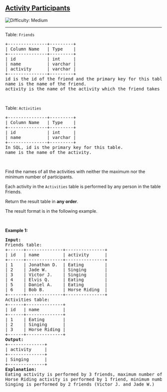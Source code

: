 <h2><a href="https://leetcode.com/problems/activity-participants">Activity Participants</a></h2> <img src='https://img.shields.io/badge/Difficulty-Medium-orange' alt='Difficulty: Medium' /><hr><p>Table: <code>Friends</code></p>

<pre>
+---------------+---------+
| Column Name   | Type    |
+---------------+---------+
| id            | int     |
| name          | varchar |
| activity      | varchar |
+---------------+---------+
id is the id of the friend and the primary key for this table in SQL.
name is the name of the friend.
activity is the name of the activity which the friend takes part in.
</pre>

<p>&nbsp;</p>

<p>Table: <code>Activities</code></p>

<pre>
+---------------+---------+
| Column Name   | Type    |
+---------------+---------+
| id            | int     |
| name          | varchar |
+---------------+---------+
In SQL, id is the primary key for this table.
name is the name of the activity.
</pre>

<p>&nbsp;</p>

<p>Find the names of all the activities with neither the maximum nor the minimum number of participants.</p>

<p>Each activity in the <code>Activities</code> table is performed by any person in the table Friends.</p>

<p>Return the result table in <strong>any order</strong>.</p>

<p>The&nbsp;result format is in the following example.</p>

<p>&nbsp;</p>
<p><strong class="example">Example 1:</strong></p>

<pre>
<strong>Input:</strong> 
Friends table:
+------+--------------+---------------+
| id   | name         | activity      |
+------+--------------+---------------+
| 1    | Jonathan D.  | Eating        |
| 2    | Jade W.      | Singing       |
| 3    | Victor J.    | Singing       |
| 4    | Elvis Q.     | Eating        |
| 5    | Daniel A.    | Eating        |
| 6    | Bob B.       | Horse Riding  |
+------+--------------+---------------+
Activities table:
+------+--------------+
| id   | name         |
+------+--------------+
| 1    | Eating       |
| 2    | Singing      |
| 3    | Horse Riding |
+------+--------------+
<strong>Output:</strong> 
+--------------+
| activity     |
+--------------+
| Singing      |
+--------------+
<strong>Explanation:</strong> 
Eating activity is performed by 3 friends, maximum number of participants, (Jonathan D. , Elvis Q. and Daniel A.)
Horse Riding activity is performed by 1 friend, minimum number of participants, (Bob B.)
Singing is performed by 2 friends (Victor J. and Jade W.)
</pre>
